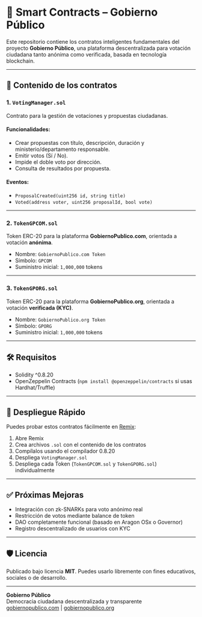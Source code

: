 # 🧠 Smart Contracts – Gobierno Público

Este repositorio contiene los contratos inteligentes fundamentales del proyecto **Gobierno Público**, una plataforma descentralizada para votación ciudadana tanto anónima como verificada, basada en tecnología blockchain.

---

## 📜 Contenido de los contratos

### 1. `VotingManager.sol`

Contrato para la gestión de votaciones y propuestas ciudadanas.

#### Funcionalidades:

- Crear propuestas con título, descripción, duración y ministerio/departamento responsable.
- Emitir votos (Sí / No).
- Impide el doble voto por dirección.
- Consulta de resultados por propuesta.

#### Eventos:

- `ProposalCreated(uint256 id, string title)`
- `Voted(address voter, uint256 proposalId, bool vote)`

---

### 2. `TokenGPCOM.sol`

Token ERC-20 para la plataforma **GobiernoPublico.com**, orientada a votación **anónima**.

- Nombre: `GobiernoPublico.com Token`
- Símbolo: `GPCOM`
- Suministro inicial: `1,000,000` tokens

---

### 3. `TokenGPORG.sol`

Token ERC-20 para la plataforma **GobiernoPublico.org**, orientada a votación **verificada (KYC)**.

- Nombre: `GobiernoPublico.org Token`
- Símbolo: `GPORG`
- Suministro inicial: `1,000,000` tokens

---

## 🛠️ Requisitos

- Solidity ^0.8.20
- OpenZeppelin Contracts (`npm install @openzeppelin/contracts` si usas Hardhat/Truffle)

---

## 🚀 Despliegue Rápido

Puedes probar estos contratos fácilmente en [Remix](https://remix.ethereum.org/):

1. Abre Remix
2. Crea archivos `.sol` con el contenido de los contratos
3. Compílalos usando el compilador 0.8.20
4. Despliega `VotingManager.sol`
5. Despliega cada Token (`TokenGPCOM.sol` y `TokenGPORG.sol`) individualmente

---

## ✅ Próximas Mejoras

- Integración con zk-SNARKs para voto anónimo real
- Restricción de votos mediante balance de token
- DAO completamente funcional (basado en Aragon OSx o Governor)
- Registro descentralizado de usuarios con KYC

---

## 🛡️ Licencia

Publicado bajo licencia **MIT**. Puedes usarlo libremente con fines educativos, sociales o de desarrollo.

---

**Gobierno Público**  
Democracia ciudadana descentralizada y transparente  
[gobiernopublico.com](http://www.gobiernopublico.com) | [gobiernopublico.org](http://www.gobiernopublico.org)
